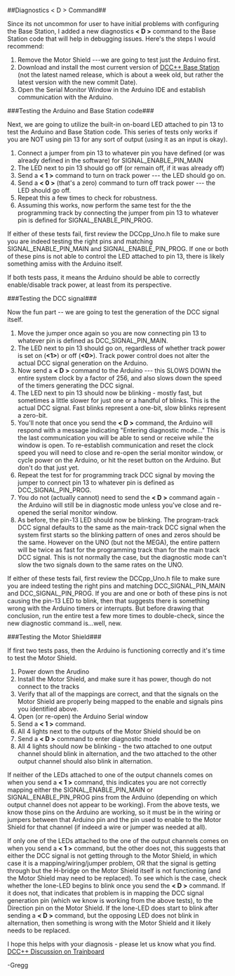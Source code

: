 ##Diagnostics < D > Command##

Since its not uncommon for user to have initial problems with configuring the Base Station, I added a new diagnostics **< D >** command to the Base Station code that will help in debugging issues. Here's the steps I would recommend:



1. Remove the Motor Shield ---we are going to test just the Arduino first.  
2. Download and install the most current version of [DCC++ Base Station](https://github.com/DccPlusPlus/BaseStation) (not the latest named release, which is about a week old, but rather the latest version with the new commit Date).  
3.  Open the Serial Monitor Window in the Arduino IDE and establish communication with the Arduino.  

###Testing the Arduino and Base Station code###

Next, we are going to utilize the built-in on-board LED attached to pin 13 to test the Arduino and Base Station code. This series of tests only works if you are NOT using pin 13 for any sort of output (using it as an input is okay).  

1. Connect a jumper from pin 13 to whatever pin you have defined (or was already defined in the software) for SIGNAL_ENABLE_PIN_MAIN  
2. The LED next to pin 13 should go off (or remain off, if it was already off)  
3. Send a **< 1 >** command to turn on track power --- the LED should go on.  
4. Send a **< 0 >** (that's a zero) command to turn off track power --- the LED should go off.  
5. Repeat this a few times to check for robustness.  
6. Assuming this works, now perform the same test for the the programming track by connecting the jumper from pin 13 to whatever pin is defined for SIGNAL_ENABLE_PIN_PROG.  

If either of these tests fail, first review the DCCpp_Uno.h file to make sure you are indeed testing the right pins and matching SIGNAL_ENABLE_PIN_MAIN and SIGNAL_ENABLE_PIN_PROG. If one or both of these pins is not able to control the LED attached to pin 13, there is likely something amiss with the Arduino itself.  

If both tests pass, it means the Arduino should be able to correctly enable/disable track power, at least from its perspective.  


###Testing the DCC signal###

Now the fun part -- we are going to test the generation of the DCC signal itself.  

1. Move the jumper once again so you are now connecting pin 13 to whatever pin is defined as DCC_SIGNAL_PIN_MAIN.  
2. The LED next to pin 13 should go on, regardless of whether track power is set on (**<1>**) or off (**<0>**). Track power control does not alter the actual DCC signal generation on the Arduino.  
3. Now send a **< D >** command to the Arduino --- this SLOWS DOWN the entire system clock by a factor of 256, and also slows down the speed of the timers generating the DCC signal.  
4. The LED next to pin 13 should now be blinking - mostly fast, but sometimes a little slower for just one or a handful of blinks. This is the actual DCC signal. Fast blinks represent a one-bit, slow blinks represent a zero-bit.  
5. You'll note that once you send the **< D >** command, the Arduino will respond with a message indicating "Entering diagnostic mode..." This is the last communication you will be able to send or receive while the window is open. To re-establish communication and reset the clock speed you will need to close and re-open the serial monitor window, or cycle power on the Arduino, or hit the reset button on the Arduino. But don't do that just yet.  
6. Repeat the test for for programming track DCC signal by moving the jumper to connect pin 13 to whatever pin is defined as DCC_SIGNAL_PIN_PROG.  
7. You do not (actually cannot) need to send the **< D >** command again - the Arduino will still be in diagnostic mode unless you've close and re-opened the serial monitor window.  
8. As before, the pin-13 LED should now be blinking. The program-track DCC signal defaults to the same as the main-track DCC signal when the system first starts so the blinking pattern of ones and zeros should be the same. However on the UNO (but not the MEGA), the entire pattern will be twice as fast for the programming track than for the main track DCC signal. This is not normally the case, but the diagnostic mode can't slow the two signals down to the same rates on the UNO.  

If either of these tests fail, first review the DCCpp_Uno.h file to make sure you are indeed testing the right pins and matching DCC_SIGNAL_PIN_MAIN and DCC_SIGNAL_PIN_PROG. If you are and one or both of these pins is not causing the pin-13 LED to blink, then that suggests there is something wrong with the Arduino timers or interrupts. But before drawing that conclusion, run the entire test a few more times to double-check, since the new diagnostic command is...well, new.  


###Testing the Motor Shield###

If first two tests pass, then the Arduino is functioning correctly and it's time to test the Motor Shield.  

1. Power down the Arudino  
2. Install the Motor Shield, and make sure it has power, though do not connect to the tracks  
3. Verify that all of the mappings are correct, and that the signals on the Motor Shield are properly being mapped to the enable and signals pins you identified above.  
4. Open (or re-open) the Arduino Serial window  
5. Send a **< 1 >** command.  
6. All 4 lights next to the outputs of the Motor Shield should be on  
7. Send a **< D >** command to enter diagnostic mode  
8. All 4 lights should now be blinking - the two attached to one output channel should blink in alternation, and the two attached to the other output channel should also blink in alternation.  

If neither of the LEDs attached to one of the output channels comes on when you send a **< 1 >** command, this indicates you are not correctly mapping either the SIGNAL_ENABLE_PIN_MAIN or SIGNAL_ENABLE_PIN_PROG pins from the Arduino (depending on which output channel does not appear to be working). From the above tests, we know those pins on the Arduino are working, so it must be in the wiring or jumpers between that Arduino pin and the pin used to enable to the Motor Shield for that channel (if indeed a wire or jumper was needed at all).  

If only one of the LEDs attached to the one of the output channels comes on when you send a **< 1 >** command, but the other does not, this suggests that either the DCC signal is not getting through to the Motor Shield, in which case it is a mapping/wiring/jumper problem, OR that the signal is getting through but the H-bridge on the Motor Shield itself is not functioning (and the Motor Shield may need to be replaced). To see which is the case, check whether the lone-LED begins to blink once you send the **< D >** command. If it does not, that indicates that problem is in mapping the DCC signal generation pin (which we know is working from the above tests), to the Direction pin on the Motor Shield. If the lone-LED does start to blink after sending a **< D >** command, but the opposing LED does not blink in alternation, then something is wrong with the Motor Shield and it likely needs to be replaced.  

I hope this helps with your diagnosis - please let us know what you find.  
[DCC++ Discussion on Trainboard](http://www.trainboard.com/highball/index.php?threads/introducing-dcc-a-complete-open-source-dcc-station-and-interface.84800/)    

-Gregg
